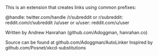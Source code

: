 This is an extension that creates links using common prefixes:

@handle: twitter.com/handle
/r/subreddit or r/subreddit: reddit.com/r/subreddit
/u/user or u/user: reddit.com/u/user

Written by Andrew Hanrahan (github.com/Adoggman, hanrahan.co)

Source can be found at github.com/Adoggman/AutoLinker
Inspired by github.com/Posnet/xkcd-substitutions